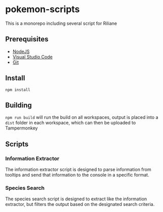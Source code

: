 # pokemon-scripts

This is a monorepo including several script for Riliane

## Prerequisites

- [NodeJS](https://nodejs.org/en/download/package-manager)
- [Visual Studio Code](https://code.visualstudio.com/)
- [Git](https://git-scm.com/downloads/win)

## Install

`npm install`

## Building

`npm run build` will run the build on all workspaces, output is placed into a `dist` folder in each workspace, which can then be uploaded to Tampermonkey

## Scripts

### Information Extractor

The information extractor script is designed to parse information from tooltips and send that information to the console in a specific format.

### Species Search

The species search script is designed to extract like the information extractor, but filters the output based on the designated search criteria.
